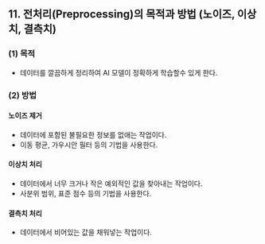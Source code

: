 ## 11. 전처리(Preprocessing)의 목적과 방법 (노이즈, 이상치, 결측치)

### (1) 목적
- 데이터를 깔끔하게 정리하여 AI 모델이 정확하게 학습할수 있게 한다.

### (2) 방법
#### 노이즈 제거
- 데이터에 포함된 불필요한 정보를 없애는 작업이다.
- 이동 평균, 가우시안 필터 등의 기법을 사용한다.
#### 이상치 처리
- 데이터에서 너무 크거나 작은 예외적인 값을 찾아내는 작업이다.
- 사분위 범위, 표준 점수 등의 기법을 사용한다.
#### 결측치 처리
- 데이터에서 비어있는 값을 채워넣는 작업이다.
